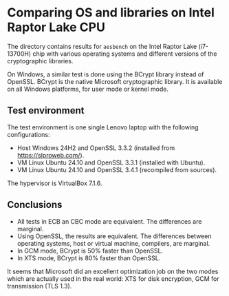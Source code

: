 # Comparing OS and libraries on Intel Raptor Lake CPU

The directory contains results for `aesbench` on the Intel Raptor Lake (i7-13700H) chip
with various operating systems and different versions of the cryptographic libraries.

On Windows, a similar test is done using the BCrypt library instead of OpenSSL. BCrypt
is the native Microsoft cryptographic library. It is available on all Windows platforms,
for user mode or kernel mode.

## Test environment

The test environment is one single Lenovo laptop with the following configurations:

- Host Windows 24H2 and OpenSSL 3.3.2 (installed from https://slproweb.com/).
- VM Linux Ubuntu 24.10 and OpenSSL 3.3.1 (installed with Ubuntu).
- VM Linux Ubuntu 24.10 and OpenSSL 3.4.1 (recompiled from sources).

The hypervisor is VirtualBox 7.1.6.

## Conclusions

- All tests in ECB an CBC mode are equivalent. The differences are marginal.
- Using OpenSSL, the results are equivalent. The differences between operating systems,
  host or virtual machine, compilers, are marginal.
- In GCM mode, BCrypt is 50% faster than OpenSSL.
- In XTS mode, BCrypt is 80% faster than OpenSSL.

It seems that Microsoft did an excellent optimization job on the two modes which are
actually used in the real world: XTS for disk encryption, GCM for transmission (TLS 1.3).
